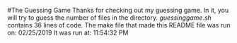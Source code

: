 #The Guessing Game
Thanks for checking out my guessing game.
In it, you will try to guess the number of files in the directory.
*guessinggame.sh* contains 36 lines of code.
The make file that made this README file was run on:
02/25/2019
It was run at:
11:54:32 PM
